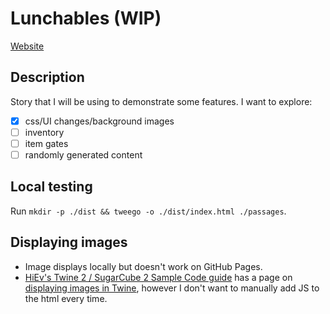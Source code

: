 # Lunchables (WIP)

[Website](https://6notes.github.io/lunchables/)

## Description

Story that I will be using to demonstrate some features. I want to explore:

- [x] css/UI changes/background images
- [ ] inventory
- [ ] item gates
- [ ] randomly generated content

## Local testing

Run `mkdir -p ./dist && tweego -o ./dist/index.html ./passages`.

## Displaying images

- Image displays locally but doesn't work on GitHub Pages.
- [HiEv's Twine 2 / SugarCube 2 Sample Code guide](https://qjzhvmqlzvoo5lqnrvuhmg.on.drv.tw/UInv/Sample_Code.html#Main%20Menu)
  has a page on
  [displaying images in Twine](https://qjzhvmqlzvoo5lqnrvuhmg.on.drv.tw/UInv/Sample_Code.html#Displaying%20Images%20in%20Twine),
  however I don't want to manually add JS to the html every time.
